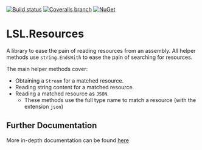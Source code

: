 [![Build status](https://img.shields.io/appveyor/ci/alunacjones/lsl-resources.svg)](https://ci.appveyor.com/project/alunacjones/lsl-resources)
[![Coveralls branch](https://img.shields.io/coverallsCoverage/github/alunacjones/LSL.Resources)](https://coveralls.io/github/alunacjones/LSL.Resources)
[![NuGet](https://img.shields.io/nuget/v/LSL.Resources.svg)](https://www.nuget.org/packages/LSL.Resources/)

# LSL.Resources

A library to ease the pain of reading resources from an assembly. All helper methods use `string.EndsWith` to ease the pain of searching for resources.

The main helper methods cover:

* Obtaining a `Stream` for a matched resource.
* Reading string content for a matched resource.
* Reading a matched resource as `JSON`.
    * These methods use the full type name to match a resource (with the extension `json`)

<!-- HIDE -->
## Further Documentation

More in-depth documentation can be found [here](https://alunacjones.github.io/LSL.Resources/)
<!-- END:HIDE -->

